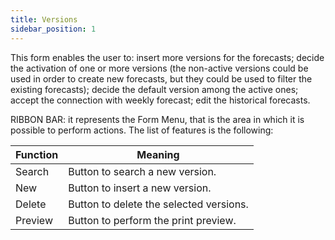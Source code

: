 ```yaml
---
title: Versions
sidebar_position: 1
---
```


This form enables the user to: insert more versions for the forecasts; decide the activation of one or more versions (the non-active versions could be used in order to create new forecasts, but they could be used to filter the existing forecasts); decide the default version among the active ones; accept the connection with weekly forecast; edit the historical forecasts.

RIBBON BAR: it represents the Form Menu, that is the area in which it is possible to perform actions. The list of features is the following:



| Function | Meaning |
| --- | --- |
| Search | Button to search a new version.  |
| New | Button to insert a new version. |
| Delete | Button to delete the selected versions.  |
| Preview | Button to perform the print preview.  |






